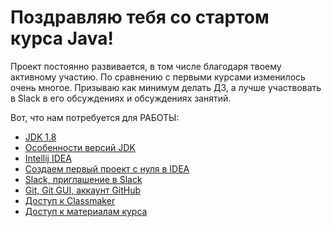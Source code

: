 # Поздравляю тебя со стартом курса Java!

Проект постоянно развивается, в том числе благодаря твоему активному участию. По сравнению с первыми курсами изменилось очень многое.
Призываю как минимум делать ДЗ, а лучше участвовать в Slack в его обсуждениях и обсуждениях занятий.

Вот, что нам потребуется для РАБОТЫ:

* [JDK 1.8](https://github.com/javaonlinecourse/group07/wiki/%D0%A3%D1%81%D1%82%D0%B0%D0%BD%D0%BE%D0%B2%D0%BA%D0%B0-JDK-1.8-(Windows))
* [Особенности версий JDK](https://github.com/javaonlinecourse/group07/wiki/%D0%9E%D1%81%D0%BE%D0%B1%D0%B5%D0%BD%D0%BD%D0%BE%D1%81%D1%82%D0%B8-%D1%83%D1%81%D1%82%D0%B0%D0%BD%D0%BE%D0%B2%D0%BA%D0%B8-JDK)
* [Intellij IDEA](https://github.com/javaonlinecourse/group07/wiki/%D0%A3%D1%81%D1%82%D0%B0%D0%BD%D0%BE%D0%B2%D0%BA%D0%B0-IDE-IntelliJ-Idea)
* [Создаем первый проект с нуля в IDEA](https://github.com/javaonlinecourse/group07/wiki/%D0%A1%D0%BE%D0%B7%D0%B4%D0%B0%D0%B5%D0%BC-%D0%BF%D0%B5%D1%80%D0%B2%D1%8B%D0%B9-%D0%BF%D1%80%D0%BE%D0%B5%D0%BA%D1%82-%D1%81-%D0%BD%D1%83%D0%BB%D1%8F-%D0%B2-IDEA)
* [Slack, приглашение в Slack](https://github.com/javaonlinecourse/group07/wiki/%D0%A3%D1%81%D1%82%D0%B0%D0%BD%D0%BE%D0%B2%D0%BA%D0%B0-%D0%B8-%D1%80%D0%B5%D0%B3%D0%B8%D1%81%D1%82%D1%80%D0%B0%D1%86%D0%B8%D1%8F-Slack)
* [Git, Git GUI, аккаунт GitHub](https://github.com/javaonlinecourse/group07/wiki/%D0%9F%D1%80%D0%BE%D0%B2%D0%B5%D1%80%D0%BA%D0%B0-%D0%94%D0%97)
* [Доступ к Classmaker](https://github.com/javaonlinecourse/group07/wiki/%D0%9F%D1%80%D0%BE%D0%B2%D0%B5%D1%80%D0%BA%D0%B0-%D0%94%D0%97)
* [Доступ к материалам курса](https://github.com/javaonlinecourse/group07/wiki/%D0%94%D0%BE%D1%81%D1%82%D1%83%D0%BF-%D0%BA-%D0%BC%D0%B0%D1%82%D0%B5%D1%80%D0%B8%D0%B0%D0%BB%D0%B0%D0%BC)
